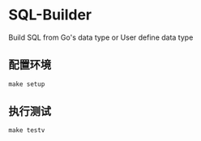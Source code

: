 # SQL-Builder
Build SQL from Go's data type or User define data type

## 配置环境

```makefile
make setup
```

## 执行测试

```makefile
make testv
```